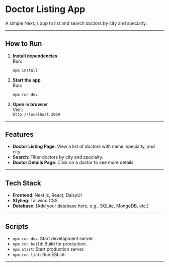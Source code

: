 # Doctor Listing App

A simple Next.js app to list and search doctors by city and specialty.

---

## How to Run

1. **Install dependencies**  
   Run:  
   ```bash
   npm install
   ```

2. **Start the app**  
   Run:  
   ```bash
   npm run dev
   ```

3. **Open in browser**  
   Visit:  
   `http://localhost:3000`

---

## Features

- **Doctor Listing Page**: View a list of doctors with name, specialty, and city.
- **Search**: Filter doctors by city and specialty.
- **Doctor Details Page**: Click on a doctor to see more details.

---

## Tech Stack

- **Frontend**: Next.js, React, DaisyUI
- **Styling**: Tailwind CSS
- **Database**: (Add your database here, e.g., SQLite, MongoDB, etc.)

---

## Scripts

- `npm run dev`: Start development server.
- `npm run build`: Build for production.
- `npm start`: Start production server.
- `npm run lint`: Run ESLint.

---
